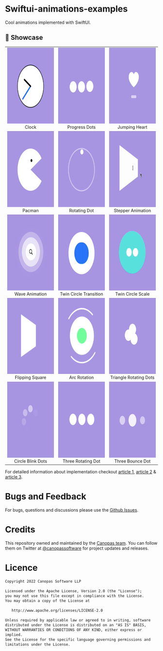 # Swiftui-animations-examples
Cool animations implemented with SwiftUI.

## 🚀  Showcase

<table>
  <tr>
    <td align="center">
      <img src="https://github.com/canopas/Swiftui-animations-examples/blob/main/GIF/ClockAnimation.gif" width="250px" height="250px">
      <br /> Clock
    </td>
    <td align="center">
      <img src="https://github.com/canopas/Swiftui-animations-examples/blob/main/GIF/DotAnimation.gif" width="250px" height="250px">
      <br /> Progress Dots
    </td>
    <td align="center">
      <img src="https://github.com/canopas/Swiftui-animations-examples/blob/main/GIF/HeartAnimation.gif" width="250px" height="250px">
      <br /> Jumping Heart
    </td>
  </tr>
  <tr>
    <td align="center">
      <img src="https://github.com/canopas/Swiftui-animations-examples/blob/main/GIF/PacmanAnimation.gif" width="250px" height="250px">
      <br /> Pacman
    </td>
    <td align="center">
      <img src="https://github.com/canopas/Swiftui-animations-examples/blob/main/GIF/RotatingDotAnimation.gif" width="250px" height="250px">
      <br /> Rotating Dot
    </td>
    <td align="center">
      <img src="https://github.com/canopas/Swiftui-animations-examples/blob/main/GIF/StepperAnimation.gif" width="250px" height="250px">
      <br /> Stepper Animation
    </td> 
  </tr>
  <tr>
    <td align="center">
      <img src="https://github.com/canopas/Swiftui-animations-examples/blob/main/GIF/WaveAnimation.gif" width="250px" height="250px">
      <br /> Wave Animation
    </td>
    <td align="center">
      <img src="https://github.com/canopas/Swiftui-animations-examples/blob/main/GIF/TwinCircleAnimation.gif" width="250px" height="250px">
      <br /> Twin Circle Transition
    </td>
    <td align="center">
      <img src="https://github.com/canopas/swiftui-animations-examples/blob/main/GIF/TwinCircleScale.gif" width="250px" height="250px">
      <br /> Twin Circle Scale
    </td>
  </tr>
  <tr>
    <td align="center">
      <img src="https://github.com/canopas/Swiftui-animations-examples/blob/main/GIF/FlippingSquare.gif" width="250px" height="250px">
      <br /> Flipping Square
    </td>
    <td align="center">
      <img src="https://github.com/canopas/Swiftui-animations-examples/blob/main/GIF/ArcRotationAnimation.gif" width="250px" height="250px">
      <br /> Arc Rotation
    </td>
    <td align="center">
      <img src="https://github.com/canopas/Swiftui-animations-examples/blob/main/GIF/ThreeTriangleRotatingDots.gif" width="250px" height="250px">
      <br /> Triangle Rotating Dots
    </td>
  </tr>
  <tr>
    <td align="center">
      <img src="https://github.com/canopas/Swiftui-animations-examples/blob/main/GIF/ThreeCircleBlinkDots.gif" width="250px" height="250px">
      <br /> Circle Blink Dots
    </td>
    <td align="center">
      <img src="https://github.com/canopas/Swiftui-animations-examples/blob/main/GIF/ThreeRotatingDots.gif" width="250px" height="250px">
      <br /> Three Rotating Dot
    </td>
    <td align="center">
      <img src="https://github.com/canopas/Swiftui-animations-examples/blob/main/GIF/ThreeBounceAnimation.gif" width="250px" height="250px">
      <br /> Three Bounce Dot
    </td>
  </tr>
<table>
  
  

For detailed information about implementation checkout [article 1](https://blog.canopas.com/animations-in-swiftui-with-examples-dfb616fe467f), [article 2](https://blog.canopas.com/ios-animations-in-swiftui-with-examples-part-2-980a2df69145) & [article 3](https://medium.com/canopas/animations-in-swiftui-with-examples-part-3-56411ae2ffe0).


# Bugs and Feedback
For bugs, questions and discussions please use the [Github Issues](https://github.com/canopas/Swiftui-animations-examples/issues).

# Credits
This repository owned and maintained by the [Canopas team](https://canopas.com/). You can follow them on Twitter at [@canopassoftware](https://twitter.com/canopassoftware) for project updates and releases.
  

# Licence

```
Copyright 2022 Canopas Software LLP

Licensed under the Apache License, Version 2.0 (the "License");
you may not use this file except in compliance with the License.
You may obtain a copy of the License at

   http://www.apache.org/licenses/LICENSE-2.0

Unless required by applicable law or agreed to in writing, software
distributed under the License is distributed on an "AS IS" BASIS,
WITHOUT WARRANTIES OR CONDITIONS OF ANY KIND, either express or implied.
See the License for the specific language governing permissions and
limitations under the License.
```
